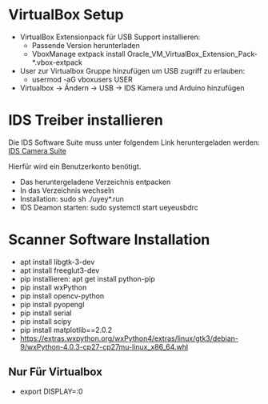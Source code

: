# VirtualBox Setup

* VirtualBox Extensionpack für USB Support installieren:
	* Passende Version herunterladen
	* VboxManage extpack install Oracle_VM_VirtualBox_Extension_Pack-*.vbox-extpack
* User zur Virtualbox Gruppe hinzufügen um USB zugriff zu erlauben:
	* usermod -aG vboxusers USER
* Virtualbox -> Ändern -> USB -> IDS Kamera und Arduino hinzufügen

# IDS Treiber installieren

Die IDS Software Suite muss unter folgendem Link heruntergeladen werden:
[IDS Camera Suite](https://de.ids-imaging.com/download-details/AB00687.html?os=linux&version=&bus=64&floatcalc=)

Hierfür wird ein Benutzerkonto benötigt.

* Das heruntergeladene Verzeichnis entpacken
* In das Verzeichnis wechseln
* Installation: sudo sh ./uyey*.run 
* IDS Deamon starten: sudo systemctl start ueyeusbdrc

# Scanner Software Installation

* apt install libgtk-3-dev
* apt install freeglut3-dev
* pip installieren: apt get install python-pip
* pip install wxPython
* pip install opencv-python
* pip install pyopengl
* pip install serial
* pip install scipy
* pip install matplotlib==2.0.2
* https://extras.wxpython.org/wxPython4/extras/linux/gtk3/debian-9/wxPython-4.0.3-cp27-cp27mu-linux_x86_64.whl
## Nur Für Virtualbox

* export DISPLAY=:0
